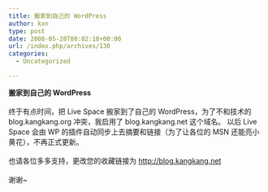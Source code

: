 ```yaml
---
title: 搬家到自己的 WordPress
author: kxn
type: post
date: 2008-05-28T08:02:18+00:00
url: /index.php/archives/130
categories:
  - Uncategorized

---
```

<b id="d6bw0">搬家到自己的 WordPress </b><br id="d6bw1" /><br id="d6bw2" />终于有点时间，把 Live Space 搬家到了自己的 WordPress，为了不和技术的 blog.kangkang.org 冲突，我启用了 blog.kangkang.net 这个域名。 以后 Live Space 会由 WP 的插件自动同步上去摘要和链接（为了让各位的 MSN 还能亮小黄花），不再正式更新。<br id="zjhb0" /><br id="zjhb1" />也请各位多多支持，更改您的收藏链接为 http://blog.kangkang.net<br id="fjjm0" /><br id="fjjm1" />谢谢~<br id="d6bw3" /><br id="fet40" />